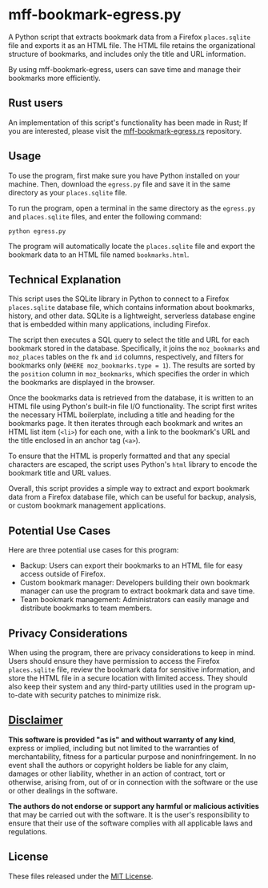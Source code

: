 # mff-bookmark-egress.py

A Python script that extracts bookmark data from a Firefox `places.sqlite` file and exports it as an HTML file. The HTML file retains the organizational structure of bookmarks, and includes only the title and URL information.

By using mff-bookmark-egress, users can save time and manage their bookmarks more efficiently.

## Rust users
An implementation of this script's functionality has been made in Rust; If you are interested, please visit the [mff-bookmark-egress.rs](https://github.com/apple-fritter/mff-bookmark-egress.rs) repository.

## Usage

To use the program, first make sure you have Python installed on your machine. Then, download the `egress.py` file and save it in the same directory as your `places.sqlite` file.

To run the program, open a terminal in the same directory as the `egress.py` and `places.sqlite` files, and enter the following command:

`python egress.py`


The program will automatically locate the `places.sqlite` file and export the bookmark data to an HTML file named `bookmarks.html`.

## Technical Explanation

This script uses the SQLite library in Python to connect to a Firefox `places.sqlite` database file, which contains information about bookmarks, history, and other data. SQLite is a lightweight, serverless database engine that is embedded within many applications, including Firefox.

The script then executes a SQL query to select the title and URL for each bookmark stored in the database. Specifically, it joins the `moz_bookmarks` and `moz_places` tables on the `fk` and `id` columns, respectively, and filters for bookmarks only (`WHERE moz_bookmarks.type = 1`). The results are sorted by the `position` column in `moz_bookmarks`, which specifies the order in which the bookmarks are displayed in the browser.

Once the bookmarks data is retrieved from the database, it is written to an HTML file using Python's built-in file I/O functionality. The script first writes the necessary HTML boilerplate, including a title and heading for the bookmarks page. It then iterates through each bookmark and writes an HTML list item (`<li>`) for each one, with a link to the bookmark's URL and the title enclosed in an anchor tag (`<a>`).

To ensure that the HTML is properly formatted and that any special characters are escaped, the script uses Python's `html` library to encode the bookmark title and URL values.

Overall, this script provides a simple way to extract and export bookmark data from a Firefox database file, which can be useful for backup, analysis, or custom bookmark management applications.

## Potential Use Cases

Here are three potential use cases for this program:

* Backup: Users can export their bookmarks to an HTML file for easy access outside of Firefox.
* Custom bookmark manager: Developers building their own bookmark manager can use the program to extract bookmark data and save time.
* Team bookmark management: Administrators can easily manage and distribute bookmarks to team members.

## Privacy Considerations

When using the program, there are privacy considerations to keep in mind. Users should ensure they have permission to access the Firefox `places.sqlite` file, review the bookmark data for sensitive information, and store the HTML file in a secure location with limited access. They should also keep their system and any third-party utilities used in the program up-to-date with security patches to minimize risk.

## [Disclaimer](DISCLAIMER)
**This software is provided "as is" and without warranty of any kind**, express or implied, including but not limited to the warranties of merchantability, fitness for a particular purpose and noninfringement. In no event shall the authors or copyright holders be liable for any claim, damages or other liability, whether in an action of contract, tort or otherwise, arising from, out of or in connection with the software or the use or other dealings in the software.

**The authors do not endorse or support any harmful or malicious activities** that may be carried out with the software. It is the user's responsibility to ensure that their use of the software complies with all applicable laws and regulations.

## License

These files released under the [MIT License](LICENSE).
